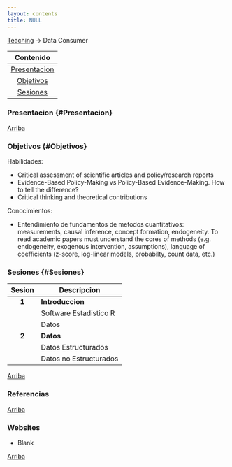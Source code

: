 ```yaml
---
layout: contents
title: NULL
---
```


<a name="Contenido"></a>

[Teaching](../teaching.md) &rarr; Data Consumer

| Contenido |
| :---: |
| [Presentacion](#Presentacion) |
| [Objetivos](#Objetivo) |
| [Sesiones](#Sesiones) |

### Presentacion {#Presentacion}

[Arriba](#Contenido)

### Objetivos {#Objetivos}

Habilidades:
- Critical assessment of scientific articles and policy/research reports
- Evidence-Based Policy-Making vs Policy-Based Evidence-Making. How to tell the difference?
- Critical thinking and theoretical contributions

Conocimientos:
- Entendimiento de fundamentos de metodos cuantitativos: measurements, causal inference, concept formation, endogeneity. To read academic papers must understand the cores of methods (e.g. endogeneity, exogenous intervention, assumptions), language of coefficients (z-score, log-linear models, probabilty, count data, etc.)

### Sesiones {#Sesiones}

| Sesion       | Descripcion  |
|:-------------:|--------------|
| **1**         | **Introduccion** &nbsp;&nbsp; <!--a href="http://uc-r.github.io/data_wrangling/week-1" style="color:black;"><i class="fa fa-folder-open" style="font-size:1em"></i></a--> |
|               | Software Estadistico R  |
|               | Datos |
| **2**         | **Datos** |
|               |  Datos Estructurados |
|               | Datos no Estructurados  |

[Arriba](#Contenido)

### Referencias

[Arriba](#Contenido)

### Websites
* Blank

[Arriba](#Contenido)
